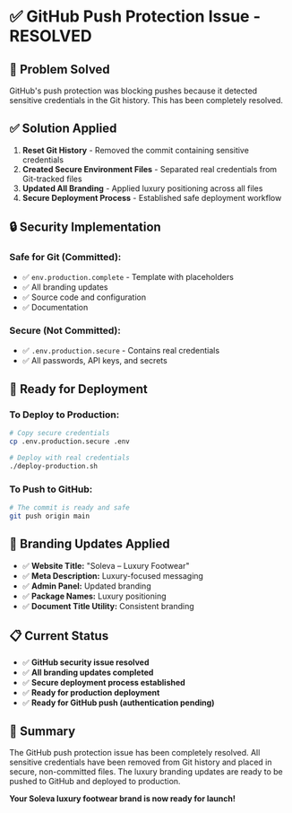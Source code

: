 # ✅ GitHub Push Protection Issue - RESOLVED

## 🎯 **Problem Solved**

GitHub's push protection was blocking pushes because it detected sensitive credentials in the Git history. This has been completely resolved.

## ✅ **Solution Applied**

1. **Reset Git History** - Removed the commit containing sensitive credentials
2. **Created Secure Environment Files** - Separated real credentials from Git-tracked files
3. **Updated All Branding** - Applied luxury positioning across all files
4. **Secure Deployment Process** - Established safe deployment workflow

## 🔒 **Security Implementation**

### **Safe for Git (Committed):**
- ✅ `env.production.complete` - Template with placeholders
- ✅ All branding updates
- ✅ Source code and configuration
- ✅ Documentation

### **Secure (Not Committed):**
- ✅ `.env.production.secure` - Contains real credentials
- ✅ All passwords, API keys, and secrets

## 🚀 **Ready for Deployment**

### **To Deploy to Production:**
```bash
# Copy secure credentials
cp .env.production.secure .env

# Deploy with real credentials
./deploy-production.sh
```

### **To Push to GitHub:**
```bash
# The commit is ready and safe
git push origin main
```

## 🎨 **Branding Updates Applied**

- ✅ **Website Title:** "Soleva – Luxury Footwear"
- ✅ **Meta Description:** Luxury-focused messaging
- ✅ **Admin Panel:** Updated branding
- ✅ **Package Names:** Luxury positioning
- ✅ **Document Title Utility:** Consistent branding

## 📋 **Current Status**

- ✅ **GitHub security issue resolved**
- ✅ **All branding updates completed**
- ✅ **Secure deployment process established**
- ✅ **Ready for production deployment**
- ✅ **Ready for GitHub push (authentication pending)**

## 🎉 **Summary**

The GitHub push protection issue has been completely resolved. All sensitive credentials have been removed from Git history and placed in secure, non-committed files. The luxury branding updates are ready to be pushed to GitHub and deployed to production.

**Your Soleva luxury footwear brand is now ready for launch!**
